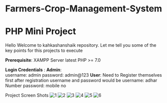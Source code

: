 # Farmers-Crop-Management-System
# PHP Mini Project
Hello Welcome to kahkashanshaik repository. Let me tell you some of the key points for this projects to execute

**Prerequisite**:
    XAMPP Server latest
    PHP >= 7.0

**Login Credentials** :
     **Admin**:  
          username: admin
          password: admin@123
     **User**:
          Need to Register themselves first after registration username and password would be
          username: adhar Number
          password: mobile no
          
  Project Screen Shots
![1](https://user-images.githubusercontent.com/93042682/138560783-29307599-b206-4aea-afcd-afac06253bed.png)
![2](https://user-images.githubusercontent.com/93042682/138560845-9f8ac72f-93db-422f-a349-29aac1ced787.png)
![3](https://user-images.githubusercontent.com/93042682/138560851-fefe1905-c397-4d95-b901-8d1f723556f5.png)
![4](https://user-images.githubusercontent.com/93042682/138560854-a558aa8c-4c8e-48ce-a49e-c88de237842f.png)
![5](https://user-images.githubusercontent.com/93042682/138560858-814096d5-f3e5-40c7-8e69-14bcda20da86.png)
![6](https://user-images.githubusercontent.com/93042682/138560861-c1e82d26-e422-4076-8848-073187e67cf0.png)
